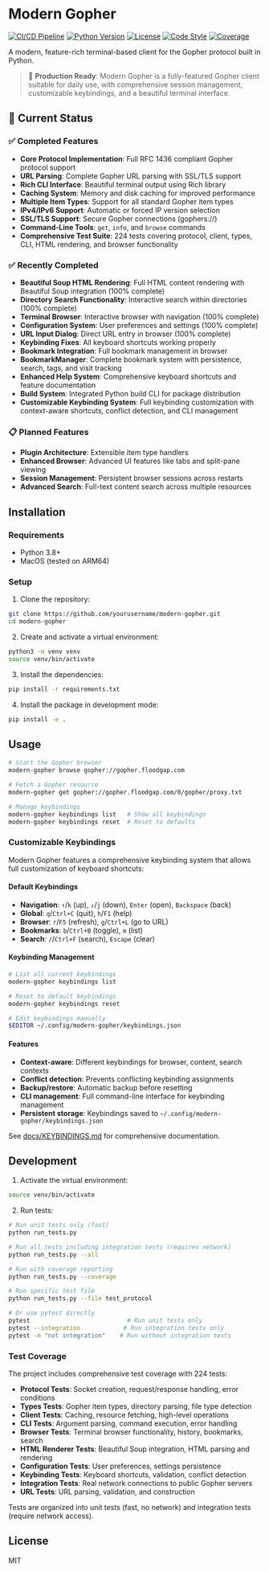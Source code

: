 # Modern Gopher

[![CI/CD Pipeline](https://github.com/DanteX86/modern-gopher/workflows/CI/CD%20Pipeline/badge.svg)](https://github.com/DanteX86/modern-gopher/actions)
[![Python Version](https://img.shields.io/badge/python-3.8%2B-blue.svg)](https://www.python.org/downloads/)
[![License](https://img.shields.io/badge/license-MIT-green.svg)](LICENSE)
[![Code Style](https://img.shields.io/badge/code%20style-black-000000.svg)](https://github.com/psf/black)
[![Coverage](https://img.shields.io/badge/coverage-80%25-brightgreen.svg)](#test-coverage)

A modern, feature-rich terminal-based client for the Gopher protocol built in Python.

> 🎯 **Production Ready**: Modern Gopher is a fully-featured Gopher client suitable for daily use, with comprehensive session management, customizable keybindings, and a beautiful terminal interface.

## 🎯 Current Status

### ✅ **Completed Features**
- **Core Protocol Implementation**: Full RFC 1436 compliant Gopher protocol support
- **URL Parsing**: Complete Gopher URL parsing with SSL/TLS support  
- **Rich CLI Interface**: Beautiful terminal output using Rich library
- **Caching System**: Memory and disk caching for improved performance
- **Multiple Item Types**: Support for all standard Gopher item types
- **IPv4/IPv6 Support**: Automatic or forced IP version selection
- **SSL/TLS Support**: Secure Gopher connections (gophers://)
- **Command-Line Tools**: `get`, `info`, and `browse` commands
- **Comprehensive Test Suite**: 224 tests covering protocol, client, types, CLI, HTML rendering, and browser functionality

### ✅ **Recently Completed**
- **Beautiful Soup HTML Rendering**: Full HTML content rendering with Beautiful Soup integration (100% complete)
- **Directory Search Functionality**: Interactive search within directories (100% complete)
- **Terminal Browser**: Interactive browser with navigation (100% complete)
- **Configuration System**: User preferences and settings (100% complete)
- **URL Input Dialog**: Direct URL entry in browser (100% complete)
- **Keybinding Fixes**: All keyboard shortcuts working properly
- **Bookmark Integration**: Full bookmark management in browser
- **BookmarkManager**: Complete bookmark system with persistence, search, tags, and visit tracking
- **Enhanced Help System**: Comprehensive keyboard shortcuts and feature documentation
- **Build System**: Integrated Python build CLI for package distribution
- **Customizable Keybinding System**: Full keybinding customization with context-aware shortcuts, conflict detection, and CLI management

### 📋 **Planned Features**
- **Plugin Architecture**: Extensible item type handlers
- **Enhanced Browser**: Advanced UI features like tabs and split-pane viewing
- **Session Management**: Persistent browser sessions across restarts
- **Advanced Search**: Full-text content search across multiple resources

## Installation

### Requirements

- Python 3.8+
- MacOS (tested on ARM64)

### Setup

1. Clone the repository:
```bash
git clone https://github.com/yourusername/modern-gopher.git
cd modern-gopher
```

2. Create and activate a virtual environment:
```bash
python3 -m venv venv
source venv/bin/activate
```

3. Install the dependencies:
```bash
pip install -r requirements.txt
```

4. Install the package in development mode:
```bash
pip install -e .
```

## Usage

```bash
# Start the Gopher browser
modern-gopher browse gopher://gopher.floodgap.com

# Fetch a Gopher resource
modern-gopher get gopher://gopher.floodgap.com/0/gopher/proxy.txt

# Manage keybindings
modern-gopher keybindings list   # Show all keybindings
modern-gopher keybindings reset  # Reset to defaults
```

### Customizable Keybindings

Modern Gopher features a comprehensive keybinding system that allows full customization of keyboard shortcuts:

#### Default Keybindings
- **Navigation**: `↑`/`k` (up), `↓`/`j` (down), `Enter` (open), `Backspace` (back)
- **Global**: `q`/`Ctrl+C` (quit), `h`/`F1` (help)
- **Browser**: `r`/`F5` (refresh), `g`/`Ctrl+L` (go to URL)
- **Bookmarks**: `b`/`Ctrl+B` (toggle), `m` (list)
- **Search**: `/`/`Ctrl+F` (search), `Escape` (clear)

#### Keybinding Management
```bash
# List all current keybindings
modern-gopher keybindings list

# Reset to default keybindings
modern-gopher keybindings reset

# Edit keybindings manually
$EDITOR ~/.config/modern-gopher/keybindings.json
```

#### Features
- **Context-aware**: Different keybindings for browser, content, search contexts
- **Conflict detection**: Prevents conflicting keybinding assignments
- **Backup/restore**: Automatic backup before resetting
- **CLI management**: Full command-line interface for keybinding management
- **Persistent storage**: Keybindings saved to `~/.config/modern-gopher/keybindings.json`

See [docs/KEYBINDINGS.md](docs/KEYBINDINGS.md) for comprehensive documentation.

## Development

1. Activate the virtual environment:
```bash
source venv/bin/activate
```

2. Run tests:
```bash
# Run unit tests only (fast)
python run_tests.py

# Run all tests including integration tests (requires network)
python run_tests.py --all

# Run with coverage reporting
python run_tests.py --coverage

# Run specific test file
python run_tests.py --file test_protocol

# Or use pytest directly
pytest                           # Run unit tests only
pytest --integration            # Run integration tests only
pytest -m "not integration"    # Run without integration tests
```

### Test Coverage

The project includes comprehensive test coverage with 224 tests:

- **Protocol Tests**: Socket creation, request/response handling, error conditions
- **Types Tests**: Gopher item types, directory parsing, file type detection  
- **Client Tests**: Caching, resource fetching, high-level operations
- **CLI Tests**: Argument parsing, command execution, error handling
- **Browser Tests**: Terminal browser functionality, history, bookmarks, search
- **HTML Renderer Tests**: Beautiful Soup integration, HTML parsing and rendering
- **Configuration Tests**: User preferences, settings persistence
- **Keybinding Tests**: Keyboard shortcuts, validation, conflict detection
- **Integration Tests**: Real network connections to public Gopher servers
- **URL Tests**: URL parsing, validation, and construction

Tests are organized into unit tests (fast, no network) and integration tests (require network access).

## License

MIT

